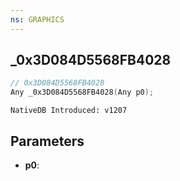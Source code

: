 ```yaml
---
ns: GRAPHICS
---
```

## _0x3D084D5568FB4028

```c
// 0x3D084D5568FB4028
Any _0x3D084D5568FB4028(Any p0);
```

```
NativeDB Introduced: v1207
```

## Parameters
* **p0**:
